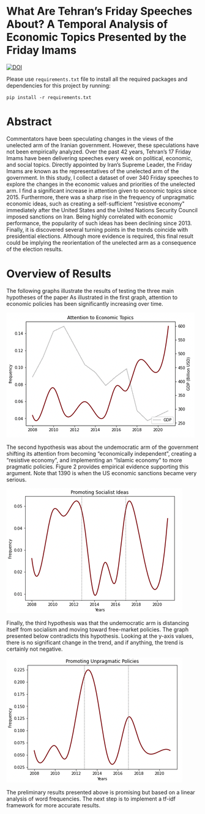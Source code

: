 # What Are Tehran’s Friday Speeches About? A Temporal Analysis of Economic Topics Presented by the Friday Imams

[![DOI](https://zenodo.org/badge/DOI/10.5281/zenodo.6486536.svg)](https://doi.org/10.5281/zenodo.6486536)

Please use `requirements.txt` file to install all the required packages and dependencies for this project by running:
```
pip install -r requirements.txt
```

# Abstract
Commentators have been speculating changes in the views of the unelected arm of the Iranian government. However, these speculations have not been empirically analyzed. Over the past 42 years, Tehran’s 17 Friday Imams have been delivering speeches every week on political, economic, and social topics. Directly appointed by Iran’s Supreme Leader, the Friday Imams are known as the representatives of the unelected arm of the government. In this study, I collect a dataset of over 340 Friday speeches to explore the changes in the economic values and priorities of the unelected arm. I find a significant increase in attention given to economic topics since 2015. Furthermore, there was a sharp rise in the frequency of unpragmatic economic ideas, such as creating a self-sufficient "resistive economy" immediately after the United States and the United Nations Security Council imposed sanctions on Iran. Being highly correlated with economic performance, the popularity of such ideas has been declining since 2013. Finally, it is discovered several turning points in the trends coincide with presidential elections. Although more evidence is required, this final result could be implying the reorientation of the unelected arm as a consequence of the election results.

# Overview of Results
The following graphs illustrate the results of testing the three main hypotheses of the paper
As illustrated in the first graph, attention to economic policies has been significantly increasing over time.

![image](https://github.com/macs30200-s22/replication-materials-javad-e/blob/main/figures/Screen%20Shot%202022-05-24%20at%2020.21.14.png)


The second hypothesis was about the undemocratic arm of the government shifting its attention from becoming “economically independent”, creating a “resistive economy”, and implementing an “Islamic economy” to more pragmatic policies. Figure 2 provides empirical evidence supporting this argument. Note that 1390 is when the US economic sanctions became very serious.

![image](https://github.com/macs30200-s22/replication-materials-javad-e/blob/main/figures/Screen%20Shot%202022-05-24%20at%2020.21.47.png)


Finally, the third hypothesis was that the undemocratic arm is distancing itself from socialism and moving toward free-market policies. The graph presented below contradicts this hypothesis. Looking at the y-axis values, there is no significant change in the trend, and if anything, the trend is certainly not negative.

![image](https://github.com/macs30200-s22/replication-materials-javad-e/blob/main/figures/Screen%20Shot%202022-05-24%20at%2020.21.52.png)


The preliminary results presented above is promising but based on a linear analysis of word frequencies. The next step is to implement a tf-idf framework for more accurate results.

